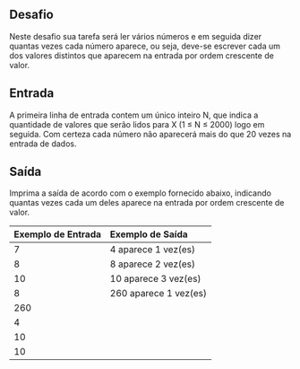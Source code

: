 ## Desafio
Neste desafio sua tarefa será ler vários números e em seguida dizer quantas vezes cada número aparece, ou seja, deve-se escrever cada um dos valores distintos que aparecem na entrada por ordem crescente de valor.

## Entrada
A primeira linha de entrada contem um único inteiro N, que indica a quantidade de valores que serão lidos para X (1 ≤ N ≤ 2000) logo em seguida. Com certeza cada número não aparecerá mais do que 20 vezes na entrada de dados.

## Saída
Imprima a saída de acordo com o exemplo fornecido abaixo, indicando quantas vezes cada um deles aparece na entrada por ordem crescente de valor.

|Exemplo de Entrada|Exemplo de Saída|
|:-------------|:-------------|
|7|4 aparece 1 vez(es)|
|8|8 aparece 2 vez(es)|
|10|10 aparece 3 vez(es)|
|8|260 aparece 1 vez(es)|
|260||
|4||
|10||
|10||
